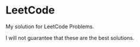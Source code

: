# LeetCode

My solution for LeetCode Problems. 

I will not guarantee that these are the best solutions.